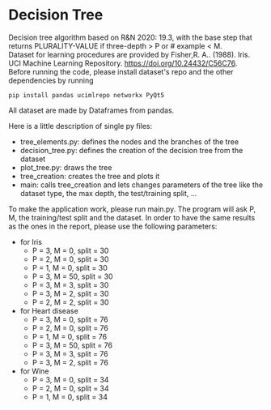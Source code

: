 # Decision Tree
Decision tree algorithm based on R&N 2020: 19.3, with the base step that returns PLURALITY-VALUE if three-depth > P or # example < M. \
Dataset for learning procedures are provided by Fisher,R. A.. (1988). Iris. UCI Machine Learning Repository. https://doi.org/10.24432/C56C76. \
Before running the code, please install dataset's repo and the other dependencies by running
```
pip install pandas ucimlrepo networkx PyQt5
```
All dataset are made by Dataframes from pandas.

Here is a little description of single py files:
- tree_elements.py: defines the nodes and the branches of the tree
- decision_tree.py: defines the creation of the decision tree from the dataset
- plot_tree.py: draws the tree
- tree_creation: creates the tree and plots it
- main: calls tree_creation and lets changes parameters of the tree like the dataset type, the max depth, the test/training split, ...

To make the application work, please run main.py. The program will ask P, M, the training/test split and the dataset.
In order to have the same results as the ones in the report, please use the following parameters:
- for Iris
    - P = 3, M = 0, split = 30
    - P = 2, M = 0, split = 30
    - P = 1, M = 0, split = 30
    - P = 3, M = 50, split = 30
    - P = 3, M = 3, split = 30
    - P = 3, M = 2, split = 30
    - P = 2, M = 2, split = 30
- for Heart disease
    - P = 3, M = 0, split = 76
    - P = 2, M = 0, split = 76
    - P = 1, M = 0, split = 76
    - P = 3, M = 50, split = 76
    - P = 3, M = 3, split = 76
    - P = 3, M = 2, split = 76
- for Wine
    - P = 3, M = 0, split = 34
    - P = 2, M = 0, split = 34
    - P = 1, M = 0, split = 34
